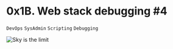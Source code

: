 # 0x1B. Web stack debugging #4
`DevOps` `SysAdmin` `Scripting` `Debugging`

![Sky is the limit](https://s3.amazonaws.com/intranet-projects-files/holbertonschool-sysadmin_devops/313/frdkCrb.jpg)

